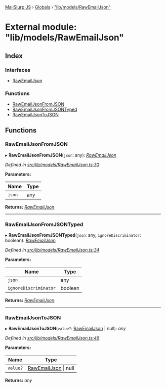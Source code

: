 [MailSlurp JS](../README.md) › [Globals](../globals.md) › ["lib/models/RawEmailJson"](_lib_models_rawemailjson_.md)

# External module: "lib/models/RawEmailJson"

## Index

### Interfaces

* [RawEmailJson](../interfaces/_lib_models_rawemailjson_.rawemailjson.md)

### Functions

* [RawEmailJsonFromJSON](_lib_models_rawemailjson_.md#rawemailjsonfromjson)
* [RawEmailJsonFromJSONTyped](_lib_models_rawemailjson_.md#rawemailjsonfromjsontyped)
* [RawEmailJsonToJSON](_lib_models_rawemailjson_.md#rawemailjsontojson)

## Functions

###  RawEmailJsonFromJSON

▸ **RawEmailJsonFromJSON**(`json`: any): *[RawEmailJson](../interfaces/_lib_models_rawemailjson_.rawemailjson.md)*

*Defined in [src/lib/models/RawEmailJson.ts:30](https://github.com/mailslurp/mailslurp-client-ts-js/blob/fc9510a/src/lib/models/RawEmailJson.ts#L30)*

**Parameters:**

Name | Type |
------ | ------ |
`json` | any |

**Returns:** *[RawEmailJson](../interfaces/_lib_models_rawemailjson_.rawemailjson.md)*

___

###  RawEmailJsonFromJSONTyped

▸ **RawEmailJsonFromJSONTyped**(`json`: any, `ignoreDiscriminator`: boolean): *[RawEmailJson](../interfaces/_lib_models_rawemailjson_.rawemailjson.md)*

*Defined in [src/lib/models/RawEmailJson.ts:34](https://github.com/mailslurp/mailslurp-client-ts-js/blob/fc9510a/src/lib/models/RawEmailJson.ts#L34)*

**Parameters:**

Name | Type |
------ | ------ |
`json` | any |
`ignoreDiscriminator` | boolean |

**Returns:** *[RawEmailJson](../interfaces/_lib_models_rawemailjson_.rawemailjson.md)*

___

###  RawEmailJsonToJSON

▸ **RawEmailJsonToJSON**(`value?`: [RawEmailJson](../interfaces/_lib_models_rawemailjson_.rawemailjson.md) | null): *any*

*Defined in [src/lib/models/RawEmailJson.ts:46](https://github.com/mailslurp/mailslurp-client-ts-js/blob/fc9510a/src/lib/models/RawEmailJson.ts#L46)*

**Parameters:**

Name | Type |
------ | ------ |
`value?` | [RawEmailJson](../interfaces/_lib_models_rawemailjson_.rawemailjson.md) &#124; null |

**Returns:** *any*
